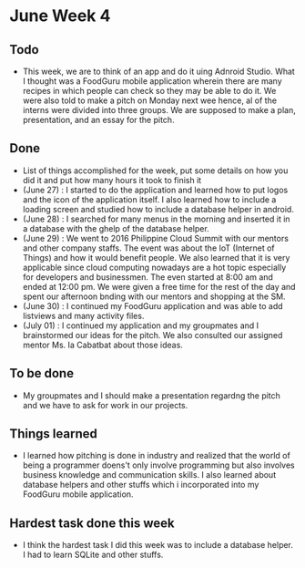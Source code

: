# June Week 4
## Todo
- This week, we are to think of an app and do it uing Adnroid Studio. What I thought was a FoodGuru mobile application wherein there are many recipes in which people can check so they may be able to do it. We were also told to make a pitch on Monday next wee hence, al of the interns were divided into three groups. We are supposed to make a plan, presentation, and an essay for the pitch.
## Done
- List of things accomplished for the week, put some details on how you did it and put how many hours it took to finish it
- (June 27) : I started to do the application and learned how to put logos and the icon of the application itself. I also learned how to include a loading screen and studied how to include a database helper in android. 
- (June 28) : I searched for many menus in the morning and inserted it in a database with the ghelp of the database helper. 
- (June 29) : We went to 2016 Philippine Cloud Summit with our mentors and other company staffs. The event was about the IoT (Internet of Things) and how it would benefit people. We also learned that it is very applicable since cloud computing nowadays are a hot topic especially for developers and businessmen. The even started at 8:00 am and ended at 12:00 pm. We were given a free time for the rest of the day and spent our afternoon bnding with our mentors and shopping at the SM.
- (June 30) : I continued my FoodGuru application and was able to add listviews and many activity files.
- (July 01) : I continued my application and my groupmates and I brainstormed our ideas for the pitch. We also consulted our assigned mentor Ms. Ia Cabatbat about those ideas.
## To be done
- My groupmates and I should make a presentation regardng the pitch and we have to ask for work in our projects.
## Things learned
- I learned how pitching is done in industry and realized that the world of being a programmer doens't only involve programming but also involves business knowledge and communication skills. I also learned about database helpers and other stuffs which i incorporated into my FoodGuru mobile application.
## Hardest task done this week
- I think the hardest task I did this week was to include a database helper. I had to learn SQLite and other stuffs. 
